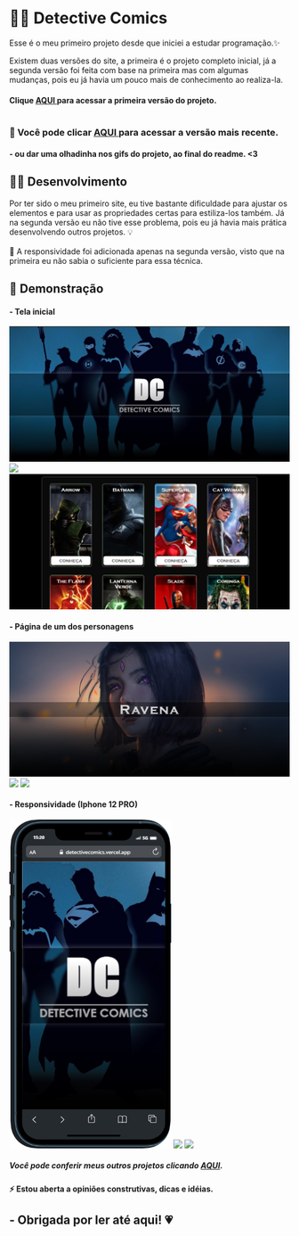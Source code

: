 # 🦸‍♂️ Detective Comics

Esse é o meu primeiro projeto desde que iniciei a estudar programação.✨ <br>

Existem duas versões do site, a primeira é o projeto completo inicial, já a segunda versão foi feita com base na primeira mas com algumas mudanças, pois eu já havia um pouco mais de conhecimento ao realiza-la.
#### Clique <a href= "https://detective-comics-first-version.vercel.app/"> AQUI </a>para acessar a primeira versão do projeto.<br><br>

### 📌  Você pode clicar <a href= "https://detectivecomics.vercel.app/"> AQUI </a> para acessar a versão mais recente.<br> 

#### - ou dar uma olhadinha nos gifs do projeto, ao final do readme. <3

## ​👩‍💻​ Desenvolvimento
   Por ter sido o meu primeiro site, eu tive bastante dificuldade para ajustar os elementos e para usar as propriedades certas para estiliza-los também. Já na segunda versão eu não tive esse problema, pois eu já havia mais prática desenvolvendo outros projetos. 💡<br><br>
 📍 A responsividade foi adicionada apenas na segunda versão, visto que na primeira eu não sabia o suficiente para essa técnica.


## 💢 Demonstração
#### - Tela inicial
![](imagens/tela-inicial-desktop.png)
![](imagens/gif-tela-inicial-desktop.gif)
![](imagens/tela-principal-desktop.png)<br>

#### - Página de um dos personagens
![](imagens/resumo-desktop.png)
![](imagens/gif-resumo-desktop.gif)
![](imagens/gif-tela-principal-desktop.gif)<br>

#### - Responsividade (Iphone 12 PRO) 
![](imagens/print-tela-inicial-mobile.png)
![](imagens/gif-tela-inicial-mobile.gif)
![](imagens/gif-tela-principall-mobile.gif)


##### Você pode conferir meus outros projetos clicando <a href= "https://anaprojetos.vercel.app/"> AQUI</a>.
#### ⚡ Estou aberta a opiniões construtivas, dicas e idéias.
## - Obrigada por ler até aqui! 💗
